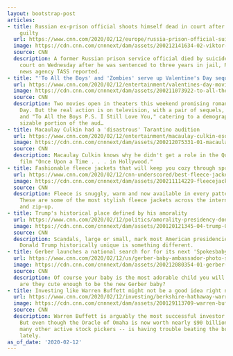 ```yaml
---
layout: bootstrap-post
articles:
- title: Russian ex-prison official shoots himself dead in court after being found
    guilty
  url: https://www.cnn.com/2020/02/12/europe/russia-prison-official-suicide-court-intl/index.html
  image: https://cdn.cnn.com/cnnnext/dam/assets/200212141634-02-viktor-sviridov-super-tease.jpg
  source: CNN
  description: A former Russian prison service official died by suicide in a Moscow
    court on Wednesday after he was sentenced to three years in jail, Russian state
    news agency TASS reported.
- title: "'To All the Boys' and 'Zombies' serve up Valentine's Day sequels for teens"
  url: https://www.cnn.com/2020/02/12/entertainment/valentines-day-movies/index.html
  image: https://cdn.cnn.com/cnnnext/dam/assets/200211073922-to-all-the-boys-ps-i-still-love-you-netflix-super-tease.jpg
  source: CNN
  description: Two movies open in theaters this weekend promising romance for Valentine's
    Day. But the real action is on television, with a pair of sequels, "Zombies 2"
    and "To All the Boys P.S. I Still Love You," catering to a demographic where a
    sizable portion of the aud…
- title: Macaulay Culkin had a 'disastrous' Tarantino audition
  url: https://www.cnn.com/2020/02/12/entertainment/macaulay-culkin-esquire-trnd/index.html
  image: https://cdn.cnn.com/cnnnext/dam/assets/200212075331-01-macaulay-culkin-file-super-tease.jpg
  source: CNN
  description: Macaulay Culkin knows why he didn't get a role in the Quentin Tarantino
    film "Once Upon a Time . . . in Hollywood."
- title: Fashionable fleece jackets that will keep you cozy through spring
  url: https://www.cnn.com/2020/02/12/cnn-underscored/best-fleece-jackets-women/index.html
  image: https://cdn.cnn.com/cnnnext/dam/assets/200211114229-fleecejacketlead-super-tease.jpg
  source: CNN
  description: Fleece is snuggly, warm and now available in every pattern imaginable.
    These are some of the most stylish fleece jackets across the internet, both pullover
    and zip-up.
- title: Trump's historical place defined by his amorality
  url: https://www.cnn.com/2020/02/12/politics/amorality-presidency-donald-trump/index.html
  image: https://cdn.cnn.com/cnnnext/dam/assets/200120121345-04-trump-0109-super-tease.jpg
  source: CNN
  description: Scandals, large or small, mark most American presidencies. What makes
    Donald Trump historically unique is something different.
- title: Gerber launches a national search for for its next 'Spokesbaby'
  url: https://www.cnn.com/2020/02/12/us/gerber-baby-ambassador-photo-search-trnd/index.html
  image: https://cdn.cnn.com/cnnnext/dam/assets/200212080354-01-gerber-baby-super-tease.jpg
  source: CNN
  description: Of course your baby is the most adorable child you will ever see. But
    are they cute enough to be the new Gerber baby?
- title: Investing like Warren Buffett might not be a good idea right now
  url: https://www.cnn.com/2020/02/12/investing/berkshire-hathaway-warren-buffett/index.html
  image: https://cdn.cnn.com/cnnnext/dam/assets/200129113709-warren-buffett-0503-file-super-tease.jpg
  source: CNN
  description: Warren Buffett is arguably the most successful investor of all time.
    But even though the Oracle of Omaha is now worth nearly $90 billion, he -- like
    many other active stock pickers -- is having trouble beating the broader market
    lately.
as_of_date: '2020-02-12'
---
```



